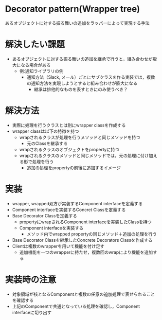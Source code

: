 # Decorator pattern(Wrapper tree)
あるオブジェクトに対する振る舞いの追加をラッパーによって実現する手法

# 解決したい課題
- あるオブジェクトに対する振る舞いの追加を継承で行うと，組み合わせが膨大になる場合がある
    - 例:通知ライブラリの例
        - 通知方法（Slack, メール）ごとにサブクラスを作る実装では，複数の通知方法を実現しようとすると組み合わせが膨大になる
            - 継承は排他的なものを表すときにのみ使うべき？

# 解決方法
- 実際に処理を行うクラスとは別にwrapper classを作成する
- wrapper classは以下の特徴を持つ
    - wrapされるクラスが処理を行うメソッドと同じメソッドを持つ
        - 元のClassを継承する
    - wrapされるクラスのオブジェクトをpropertyに持つ
    - wrapされるクラスのメソッドと同じメソッドでは，元の処理に付け加える形で処理を行う
        - 追加の処理をpropertyの前後に追加するイメージ


# 実装
- wrapper, wrapped双方が実装するComponent interfaceを定義する
- Component interfaceを実装するConcret Classを定義する
- Base Decorator Classを定義する
    - propertyにwrapされるComponent interfaceを実装したClassを持つ
    - Component interfaceを実装する
        - メソッド内でwrapped propertyの同じメソッド＋追加の処理を行う
- Base Decorator Classを継承したConcrete Decorators Classを作成する
- Clientは複数のwrapperを用いて機能を付け足す
    - 追加機能を一つのwrapperに持たせ，複数回のwrapにより機能を追加する

# 実装時の注意
- 対象領域が核となるComponentと複数の任意の追加処理で表せられることを確認する
- 上記のComponentで共通となっている処理を確認し，Component interfaceに切り出す

